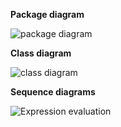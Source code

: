 **Package diagram**

![package diagram](https://github.com/Jsos17/otm-harjoitustyo/blob/master/dokumentointi/calculatorapp_package_diagram.jpg)

**Class diagram**

![class diagram](https://github.com/Jsos17/otm-harjoitustyo/blob/master/dokumentointi/calculatorapp_class_diagram.jpg)


**Sequence diagrams**

![Expression evaluation](https://github.com/Jsos17/otm-harjoitustyo/blob/master/dokumentointi/Expression%20evaluation%20sequence.png)

